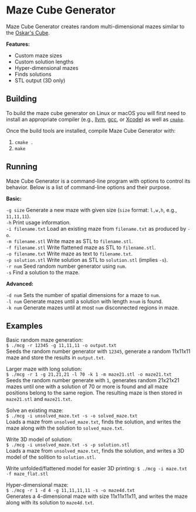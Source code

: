 # Maze Cube Generator

Maze Cube Generator creates random multi-dimensional mazes similar to the
[Oskar's Cube](https://oskarvandeventer.nl/bitsandpieces.html).

**Features:**
 * Custom maze sizes
 * Custom solution lengths
 * Hyper-dimensional mazes
 * Finds solutions
 * STL output (3D only)

## Building
To build the maze cube generator on Linux or macOS you will first need to
install an appropriate compiler (e.g., [llvm](https://llvm.org/), [gcc](https://gcc.gnu.org/), or [Xcode](https://developer.apple.com/xcode/)) as well as [`cmake`](https://cmake.org/).

Once the build tools are installed, compile Maze Cube Generator with:
 1. `cmake .`
 2. `make`

## Running
Maze Cube Generator is a command-line program with options to control its
behavior.  Below is a list of command-line options and their purpose.

**Basic:**

`-g size` Generate a new maze with given size (`size` format: `l,w,h`, e.g., `11,11,11`).<br/>
`-h` Print usage information.<br/>
`-i filename.txt` Load an existing maze from `filename.txt` as produced by `-o`.<br/>
`-m filename.stl` Write maze as STL to `filename.stl`.<br/>
`-f filename.stl` Write flattened maze as STL to `filename.stl`.<br/>
`-o filename.txt` Write maze as text to `filename.txt`.<br/>
`-p solution.stl` Write solution as STL to `solution.stl` (implies `-s`).<br/>
`-r num` Seed random number generator using `num`.<br/>
`-s` Find a solution to the maze.<br/>

**Advanced:**

`-d num` Sets the number of spatial dimensions for a maze to `num`.<br/>
`-l num` Generate mazes until a solution with length &geq;`num` is found.<br/>
`-k num` Generate mazes until at most `num` disconnected regions in maze.<br/>

## Examples
Basic random maze generation:<br/>
`$ ./mcg -r 12345 -g 11,11,11 -o output.txt`<br/>
Seeds the random number generator with `12345`, generate a random 11x11x11 maze and store the results in `output.txt`.

Larger maze with long solution:<br/>
`$ ./mcg -r 1 -g 21,21,21 -l 70 -k 1 -m maze21.stl -o maze21.txt`<br/>
Seeds the random number generate with `1`, generates random 21x21x21 mazes
until one with a solution of 70 or more is found and all maze positions belong
to the same region.  The resulting maze is then stored in `maze21.stl` and
`maze21.txt`.

Solve an existing maze:<br/>
`$ ./mcg -i unsolved_maze.txt -s -o solved_maze.txt`<br/>
Loads a maze from `unsolved_maze.txt`, finds the solution, and writes the maze
along with the solution to `solved_maze.txt`.

Write 3D model of solution:<br/>
`$ ./mcg -i unsolved_maze.txt -s -p solution.stl`<br/>
Loads a maze from `unsolved_maze.txt`, finds the solution, and writes a 3D
model of the solition to `solution.stl`.

Write unfolded/flattened model for easier 3D printing:
`$ ./mcg -i maze.txt -f maze_flat.stl`

Hyper-dimensional maze:<br/>
`$ ./mcg -r 1 -d 4 -g 11,11,11,11 -s -o maze4d.txt`<br/>
Generates a 4-dimensional maze with size 11x11x11x11, and writes the maze
along with its solution to `maze4d.txt`.
